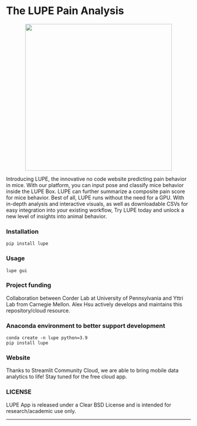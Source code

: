 # The LUPE Pain Analysis

<p align="center">
<img src="lupe/images/logo.png" width="400">
</p>

Introducing LUPE, the innovative no code website predicting pain behavior in mice. 
With our platform, you can input pose and classify mice behavior inside the LUPE Box. 
LUPE can further summarize a composite pain score for mice behavior. 
Best of all, LUPE runs without the need for a GPU. 
With in-depth analysis and interactive visuals, as well as downloadable CSVs for easy integration into your existing workflow, 
Try LUPE today and unlock a new level of insights into animal behavior.


### Installation
```commandline
pip install lupe
```

### Usage
```commandline
lupe gui
```

### Project funding
Collaboration between Corder Lab at University of Pennsylvania and 
Yttri Lab from Carnegie Mellon. 
Alex Hsu actively develops and maintains this repository/cloud resource.


### Anaconda environment to better support development
```commandline
conda create -n lupe python=3.9
pip install lupe
```

### Website
Thanks to Streamlit Community Cloud,
we are able to bring mobile data analytics to life!
Stay tuned for the free cloud app.

### LICENSE
LUPE App is released under a 
Clear BSD License
and is intended for research/academic use only.

---
